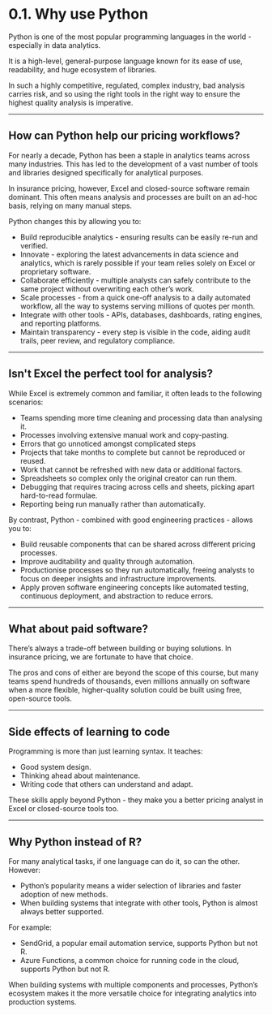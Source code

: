 # 0.1. Why use Python

Python is one of the most popular programming languages in the world - especially in data analytics.  

It is a high-level, general-purpose language known for its ease of use, readability, and huge ecosystem of libraries. 

In such a highly competitive, regulated, complex industry, bad analysis carries risk, and so using the right tools in the right way to ensure the highest quality analysis is imperative.

---

## How can Python help our pricing workflows?

For nearly a decade, Python has been a staple in analytics teams across many industries. This has led to the development of a vast number of tools and libraries designed specifically for analytical purposes.  

In insurance pricing, however, Excel and closed-source software remain dominant. This often means analysis and processes are built on an ad-hoc basis, relying on many manual steps.  

Python changes this by allowing you to:

- Build reproducible analytics - ensuring results can be easily re-run and verified.
- Innovate - exploring the latest advancements in data science and analytics, which is rarely possible if your team relies solely on Excel or proprietary software.
- Collaborate efficiently - multiple analysts can safely contribute to the same project without overwriting each other’s work.
- Scale processes - from a quick one-off analysis to a daily automated workflow, all the way to systems serving millions of quotes per month.
- Integrate with other tools - APIs, databases, dashboards, rating engines, and reporting platforms.
- Maintain transparency - every step is visible in the code, aiding audit trails, peer review, and regulatory compliance.

---

## Isn't Excel the perfect tool for analysis?

While Excel is extremely common and familiar, it often leads to the following scenarios:

- Teams spending more time cleaning and processing data than analysing it.
- Processes involving extensive manual work and copy-pasting.
- Errors that go unnoticed amongst complicated steps
- Projects that take months to complete but cannot be reproduced or reused.
- Work that cannot be refreshed with new data or additional factors.
- Spreadsheets so complex only the original creator can run them.
- Debugging that requires tracing across cells and sheets, picking apart hard-to-read formulae.
- Reporting being run manually rather than automatically.

By contrast, Python - combined with good engineering practices - allows you to:

- Build reusable components that can be shared across different pricing processes.
- Improve auditability and quality through automation.
- Productionise processes so they run automatically, freeing analysts to focus on deeper insights and infrastructure improvements.
- Apply proven software engineering concepts like automated testing, continuous deployment, and abstraction to reduce errors.

---

## What about paid software?

There’s always a trade-off between building or buying solutions. In insurance pricing, we are fortunate to have that choice.  

The pros and cons of either are beyond the scope of this course, but many teams spend hundreds of thousands, even millions annually on software when a more flexible, higher-quality solution could be built using free, open-source tools.

---

## Side effects of learning to code

Programming is more than just learning syntax. It teaches:

- Good system design.
- Thinking ahead about maintenance.
- Writing code that others can understand and adapt.

These skills apply beyond Python - they make you a better pricing analyst in Excel or closed-source tools too.

---

## Why Python instead of R?

For many analytical tasks, if one language can do it, so can the other. However:

- Python’s popularity means a wider selection of libraries and faster adoption of new methods.
- When building systems that integrate with other tools, Python is almost always better supported.

For example:  

- SendGrid, a popular email automation service, supports Python but not R.  
- Azure Functions, a common choice for running code in the cloud, supports Python but not R.

When building systems with multiple components and processes, Python’s ecosystem makes it the more versatile choice for integrating analytics into production systems.
